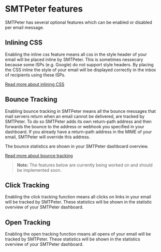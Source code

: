# SMTPeter features

SMTPeter has several optional features which can be enabled or 
disabled per email message. 


## Inlining CSS

Enabling the inline css feature means all css in the style header of your email
will be placed inline by SMTPeter. This is sometimes nessecary because some ISPs
(e.g. Google) do not support style headers. By placing the CSS inline the style
of your email will be displayed correctly in the inbox of recipients using these
ISPs. 

[Read more about inlining CSS](copernica-docs:SMTPeter/features/inline-css "Inlining CSS Documentation")


## Bounce Tracking

Enabling bounce tracking in SMTPeter means all the bounce messages that mail servers 
return when an email cannot be delivered, are tracked by SMTPeter. To do so SMTPeter 
adds its own return-path address and then forwards the bounce to the address or webhook 
you specified in your dashboard. If you already have a return-path address in the MIME 
of your email, SMTPeter will override this address. 

The bounce statistics are shown in your SMTPeter dashboard overview. 

[Read more about bounce tracking](copernica-docs:SMTPeter/features/bounce-tracking "Bounce Tracking Documentation")

> **Note:** The features below are currently being worked on and should be implemented 
soon.


## Click Tracking

Enabling the click tracking function means all clicks on links
in your email will be tracked by SMTPeter. These statistics will
be shown in the statistic overview of your SMTPeter dashboard. 



## Open Tracking

Enabling the open tracking function means all opens of your email will be tracked
by SMTPeter. These statistics will be shown in the statistics overview of your SMTPeter
dashboard. 







